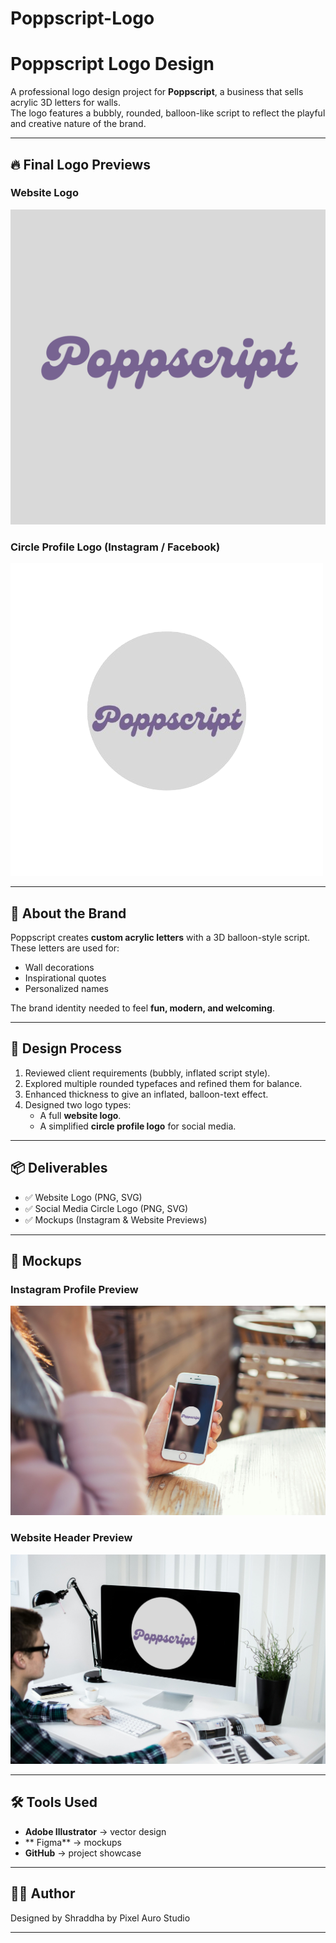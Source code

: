 # Poppscript-Logo

# Poppscript Logo Design  

A professional logo design project for **Poppscript**, a business that sells acrylic 3D letters for walls.  
The logo features a bubbly, rounded, balloon-like script to reflect the playful and creative nature of the brand.  

---

## 🔥 Final Logo Previews  

### Website Logo  
![Website Logo](logo-website.png)  

### Circle Profile Logo (Instagram / Facebook)  
![Circle Logo](logo-circle.png)  

---

## 🎯 About the Brand  
Poppscript creates **custom acrylic letters** with a 3D balloon-style script.  
These letters are used for:  
- Wall decorations  
- Inspirational quotes  
- Personalized names  

The brand identity needed to feel **fun, modern, and welcoming**.  

---

## 🎨 Design Process  
1. Reviewed client requirements (bubbly, inflated script style).  
2. Explored multiple rounded typefaces and refined them for balance.  
3. Enhanced thickness to give an inflated, balloon-text effect.  
4. Designed two logo types:  
   - A full **website logo**.  
   - A simplified **circle profile logo** for social media.  

---

## 📦 Deliverables  
- ✅ Website Logo (PNG, SVG)  
- ✅ Social Media Circle Logo (PNG, SVG)  
- ✅ Mockups (Instagram & Website Previews)  
 

---

## 📸 Mockups  

### Instagram Profile Preview  
![Instagram Mockup](mockups/instagram-profile.jpg)  

### Website Header Preview  
![Website Mockup](mockups/website-preview.jpg)  

---

## 🛠️ Tools Used  
- **Adobe Illustrator** → vector design  
- ** Figma** → mockups  
- **GitHub** → project showcase  

---

## 👩‍💻 Author  
Designed by Shraddha by Pixel Auro Studio 

---

